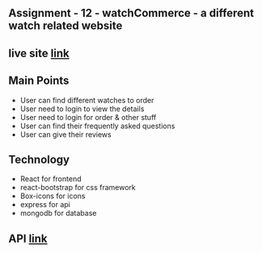 ## Assignment - 12 - watchCommerce - a different watch related website

## live site [link](https://pro-courier.web.app)

## Main Points

* User can find different watches to order
* User need to login to view the details
* User need to login for order & other stuff
* User can find their frequently asked questions
* User can give their reviews

## Technology

* React for frontend 
* react-bootstrap for css framework
* Box-icons for icons
* express for api
* mongodb for database

## API [link](https://arcane-spire-40682.herokuapp.com/)